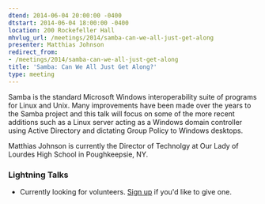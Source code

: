 ```yaml
---
dtend: 2014-06-04 20:00:00 -0400
dtstart: 2014-06-04 18:00:00 -0400
location: 200 Rockefeller Hall
mhvlug_url: /meetings/2014/samba-can-we-all-just-get-along
presenter: Matthias Johnson
redirect_from:
- /meetings/2014/samba-can-we-all-just-get-along
title: 'Samba: Can We All Just Get Along?'
type: meeting
---
```



Samba is the standard Microsoft Windows interoperability suite of programs for Linux and Unix. Many improvements have been made over the years to the Samba project and this talk will focus on some of the more recent additions such as a Linux server acting as a Windows domain controller using Active Directory and dictating Group Policy to Windows desktops.

Matthias Johnson is currently the Director of Technolgy at Our Lady of Lourdes High School in Poughkeepsie, NY.

### Lightning Talks
- Currently looking for volunteers. [Sign up](http://mhvlug.org/contact/Lightning-Talk) if you'd like to give one.